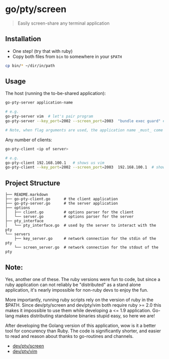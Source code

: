 # go/pty/screen
> Easily screen-share any terminal application

## Installation
 - One step! (try that with ruby)
 - Copy both files from `bin` to somewhere in your `$PATH`
 ```bash
 cp bin/* ~/dir/in/path
 ```

## Usage
The host (running the to-be-shared application):
```bash
go-pty-server application-name

# e.g.
go-pty-server vim  # let's pair program
go-pty-server --key_port=2002 --screen_port=2003  "bundle exec guard" # so you can see the test runner

# Note, when flag arguments are used, the application name _must_ come last
```

Any number of clients:
```bash
go-pty-client <ip of server>

# e.g.
go-pty-client 192.168.100.1   # shows us vim
go-pty-client --key_port=2002 --screen_port=2003  192.168.100.1  # shows us the test runner
```

## Project Structure
```
├── README.markdown
├── go-pty-client.go      # the client application
├── go-pty-server.go      # the server application
├── options
│   ├── client.go         # options parser for the client
│   └── server.go         # options parser for the server
├── pty_interface
│   └── pty_interface.go  # used by the server to interact with the pty
└── servers
    ├── key_server.go     # network connection for the stdin of the pty
    └── screen_server.go  # network connection for the stdout of the pty
```

## Note:
Yes, another one of these.  The ruby versions were fun to code, but since a ruby application can not reliably be "distributed" as a stand alone application, it's nearly impossible for non-ruby devs to enjoy the fun.

More importantly, running ruby scripts rely on the version of ruby in the $PATH.  Since dev/pty/screen and dev/pty/vim both require ruby >= 2.0 this makes it impossible to use them while developing a <= 1.9 application.  Go-lang makes distributing standalone binaries stupid easy, so here we are!

After developing the Golang version of this application, wow is it a better tool for concurency than Ruby.  The code is significantly shorter, and easier to read and reason about thanks to go-routines and channels.

 - [dev/pty/screen](https://github.com/dapplebeforedawn/dev-pty-screen)
 - [dev/pty/vim](https://github.com/dapplebeforedawn/dev-pty-vim)
